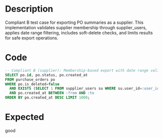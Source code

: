 # Description
Compliant B test case for exporting PO summaries as a supplier. This implementation validates supplier membership through supplier_users, applies date range filtering, includes soft-delete checks, and limits results for safe export operations.

# Code
```sql
-- Compliant B (supplier): Membership-based export with date range validation
SELECT po.id, po.status, po.created_at
FROM purchase_orders po
WHERE po.is_deleted=false
  AND EXISTS (SELECT 1 FROM supplier_users su WHERE su.user_id=:user_id AND su.supplier_id=po.supplier_id)
  AND po.created_at BETWEEN :from AND :to
ORDER BY po.created_at DESC LIMIT 1000;
```

# Expected
good